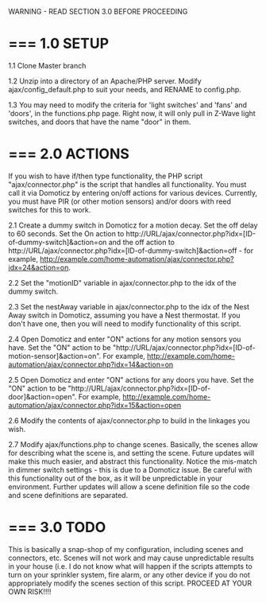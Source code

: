 WARNING - READ SECTION 3.0 BEFORE PROCEEDING

===
1.0 SETUP
===

1.1 Clone Master branch

1.2 Unzip into a directory of an Apache/PHP server. Modify ajax/config_default.php to suit your needs, and RENAME to config.php.

1.3 You may need to modify the criteria for 'light switches' and 'fans' and 'doors', in the functions.php page. Right now, it will only pull in Z-Wave light switches, and doors that have the name "door" in them.


===
2.0 ACTIONS
===

If you wish to have if/then type functionality, the PHP script "ajax/connector.php" is the script that handles all functionality. You must call it via Domoticz by entering on/off actions for various devices. Currently, you must have PIR (or other motion sensors) and/or doors with reed switches for this to work.

2.1 Create a dummy switch in Domoticz for a motion decay. Set the off delay to 60 seconds. Set the On action to http://URL/ajax/connector.php?idx=[ID-of-dummy-switch]&action=on and the off action to http://URL/ajax/connector.php?idx=[ID-of-dummy-switch]&action=off - for example, http://example.com/home-automation/ajax/connector.php?idx=24&action=on.

2.2 Set the "motionID" variable in ajax/connector.php to the idx of the dummy switch.

2.3 Set the nestAway variable in ajax/connector.php to the idx of the Nest Away switch in Domoticz, assuming you have a Nest thermostat. If you don't have one, then you will need to modify functionality of this script.

2.4 Open Domoticz and enter "ON" actions for any motion sensors you have. Set the "ON" action to be "http://URL/ajax/connector.php?idx=[ID-of-motion-sensor]&action=on". For example, http://example.com/home-automation/ajax/connector.php?idx=14&action=on

2.5 Open Domoticz and enter "ON" actions for any doors you have. Set the "ON" action to be "http://URL/ajax/connector.php?idx=[ID-of-door]&action=open". For example, http://example.com/home-automation/ajax/connector.php?idx=15&action=open

2.6 Modify the contents of ajax/connector.php to build in the linkages you wish.

2.7 Modify ajax/functions.php to change scenes. Basically, the scenes allow for describing what the scene is, and setting the scene. Future updates will make this much easier, and abstract this functionality. Notice the mis-match in dimmer switch settings - this is due to a Domoticz issue. Be careful with this functionality out of the box, as it will be unpredictable in your environment. Further updates will allow a scene definition file so the code and scene definitions are separated.


===
3.0 TODO
===

This is basically a snap-shop of my configuration, including scenes and connectors, etc. Scenes will not work and may cause unpredictable results in your house (i.e. I do not know what will happen if the scripts attempts to turn on your sprinkler system, fire alarm, or any other device if you do not appropriately modify the scenes section of this script. PROCEED AT YOUR OWN RISK!!!!